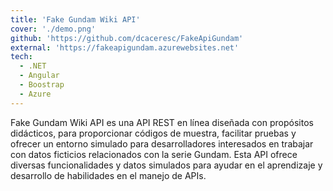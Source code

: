 ```yaml
---
title: 'Fake Gundam Wiki API'
cover: './demo.png'
github: 'https://github.com/dcaceresc/FakeApiGundam'
external: 'https://fakeapigundam.azurewebsites.net'
tech:
  - .NET
  - Angular
  - Boostrap
  - Azure
---
```


Fake Gundam Wiki API es una API REST en línea diseñada con propósitos didácticos, para proporcionar códigos de muestra, facilitar pruebas y ofrecer un entorno simulado para desarrolladores interesados en trabajar con datos ficticios relacionados con la serie Gundam. Esta API ofrece diversas funcionalidades y datos simulados para ayudar en el aprendizaje y desarrollo de habilidades en el manejo de APIs.
